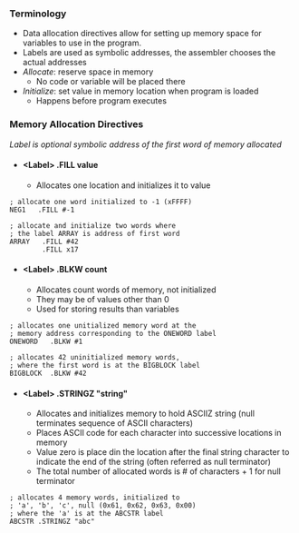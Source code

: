 ### Terminology
- Data allocation directives allow for setting up memory space for variables to use in the program.
- Labels are used as symbolic addresses, the assembler chooses the actual addresses
- *Allocate*: reserve space in memory
	- No code or variable will be placed there
- *Initialize*: set value in memory location when program is loaded
	- Happens before program executes


### Memory Allocation Directives
*Label is optional symbolic address of the first word of memory allocated*

- #### \<Label>   .FILL value
	- Allocates one location and initializes it to value
```
; allocate one word initialized to -1 (xFFFF)
NEG1   .FILL #-1

; allocate and initialize two words where
; the label ARRAY is address of first word
ARRAY   .FILL #42
		.FILL x17
```
- #### \<Label>   .BLKW count
	- Allocates count words of memory, not initialized
	- They may be of values other than 0
	- Used for storing results than variables
```
; allocates one unitialized memory word at the
; memory address corresponding to the ONEWORD label
ONEWORD   .BLKW #1

; allocates 42 uninitialized memory words,
; where the first word is at the BIGBLOCK label
BIGBLOCK  .BLKW #42
```
	
- #### \<Label>   .STRINGZ "string"
	- Allocates and initializes memory to hold ASCIIZ string (null terminates sequence of ASCII characters)
	- Places ASCII code for each character into successive locations in memory
	- Value zero is place din the location after the final string character to indicate the end of the string (often referred as null terminator)
	- The total number of allocated words is # of characters + 1 for null terminator
```
; allocates 4 memory words, initialized to
; 'a', 'b', 'c', null (0x61, 0x62, 0x63, 0x00)
; where the 'a' is at the ABCSTR label
ABCSTR .STRINGZ "abc"
```